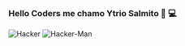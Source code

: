 ### Hello Coders me chamo Ytrio Salmito 👋 💻 

![Hacker](https://i.gifer.com/origin/22/22fc3866b30346eba0eb52fcb37afdf1_w200.gif) 
![Hacker-Man](https://media.tenor.com/Pm4S40MGsIQAAAAC/hacker-hackerman.gif)
